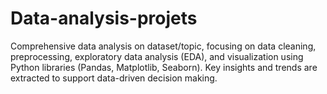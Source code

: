 # Data-analysis-projets
Comprehensive data analysis on dataset/topic, focusing on data cleaning, preprocessing, exploratory data analysis (EDA), and visualization using Python libraries (Pandas, Matplotlib, Seaborn). Key insights and trends are extracted to support data-driven decision making.
